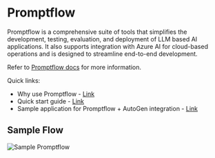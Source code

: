 # Promptflow

Promptflow is a comprehensive suite of tools that simplifies the development, testing, evaluation, and deployment of LLM based AI applications. It also supports integration with Azure AI for cloud-based operations and is designed to streamline end-to-end development.

Refer to [Promptflow docs](https://autogen-ai.github.io/promptflow/) for more information.

Quick links:

- Why use Promptflow - [Link](https://learn.microsoft.com/en-us/azure/machine-learning/prompt-flow/overview-what-is-prompt-flow)
- Quick start guide - [Link](https://autogen-ai.github.io/promptflow/how-to-guides/quick-start.html)
- Sample application for Promptflow + AutoGen integration - [Link](https://github.com/autogen-ai/build-with-autogen/tree/main/samples/apps/promptflow-autogen)

## Sample Flow

![Sample Promptflow](./img/ecosystem-promptflow.png)

